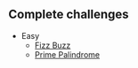 Complete challenges
--

- Easy
  * [Fizz Buzz](https://www.codeeval.com/open_challenges/1/)
  * [Prime Palindrome](https://www.codeeval.com/open_challenges/3/)
